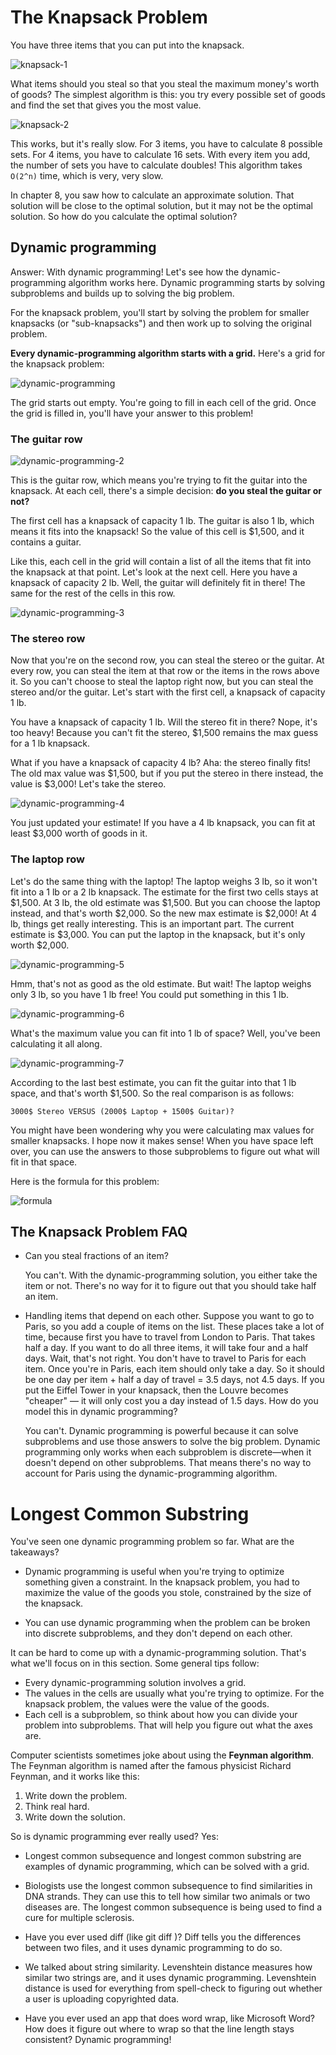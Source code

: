 # The Knapsack Problem

You have three items that you can put into the knapsack.

![knapsack-1](images/knapsack-1.png)

What items should you steal so that you steal the maximum money's worth of goods? The simplest algorithm is this: you try every possible set of goods and find the set that gives you the most value.

![knapsack-2](images/knapsack-2.png)

This works, but it's really slow. For 3 items, you have to calculate 8 possible sets. For 4 items, you have to calculate 16 sets. With every item you add, the number of sets you have to calculate doubles! This algorithm takes `O(2^n)` time, which is very, very slow.

In chapter 8, you saw how to calculate an approximate solution. That solution will be close to the optimal solution, but it may not be the optimal solution. So how do you calculate the optimal solution?

## Dynamic programming

Answer: With dynamic programming! Let's see how the dynamic-programming algorithm works here. Dynamic programming starts by solving subproblems and builds up to solving the big problem.

For the knapsack problem, you'll start by solving the problem for smaller knapsacks (or "sub-knapsacks") and then work up to solving the original problem.

**Every dynamic-programming algorithm starts with a grid.** Here's a grid for the knapsack problem:

![dynamic-programming](images/dynamic-programming-1.png)

The grid starts out empty. You're going to fill in each cell of the grid. Once the grid is filled in, you'll have your answer to this problem!

### The guitar row

![dynamic-programming-2](images/dynamic-programming-2.png)

This is the guitar row, which means you're trying to fit the guitar into the knapsack. At each cell, there's a simple decision: **do you steal the guitar or not?**

The first cell has a knapsack of capacity 1 lb. The guitar is also 1 lb, which means it fits into the knapsack! So the value of this cell is $1,500, and it contains a guitar.

Like this, each cell in the grid will contain a list of all the items that fit into the knapsack at that point. Let's look at the next cell. Here you have a knapsack of capacity 2 lb. Well, the guitar will definitely fit in there! The same for the rest of the cells in this row.

![dynamic-programming-3](images/dynamic-programming-3.png)

### The stereo row

Now that you're on the second row, you can steal the stereo or the guitar. At every row, you can steal the item at that row or the items in the rows above it. So you can't
choose to steal the laptop right now, but you can steal the stereo and/or the guitar. Let's start with the first cell, a knapsack of capacity 1 lb.

You have a knapsack of capacity 1 lb. Will the stereo fit in there? Nope, it's too heavy! Because you can't fit the stereo, $1,500 remains the max guess for a 1 lb knapsack.

What if you have a knapsack of capacity 4 lb? Aha: the stereo finally fits! The old max value was $1,500, but if you put the stereo in there instead, the value is $3,000! Let's take the stereo.

![dynamic-programming-4](images/dynamic-programming-4.png)

You just updated your estimate! If you have a 4 lb knapsack, you can fit at least $3,000 worth of goods in it.

### The laptop row

Let's do the same thing with the laptop! The laptop weighs 3 lb, so it won't fit into a 1 lb or a 2 lb knapsack. The estimate for the first two cells stays at $1,500. At 3 lb, the old estimate was $1,500. But you can choose the laptop instead, and that's worth $2,000. So the new max estimate is $2,000! At 4 lb, things get really interesting. This is an important part. The current estimate is $3,000. You can put the laptop in the knapsack, but it's only worth $2,000.

![dynamic-programming-5](images/dynamic-programming-5.png)

Hmm, that's not as good as the old estimate. But wait! The laptop weighs only 3 lb, so you have 1 lb free! You could put something in this 1 lb.

![dynamic-programming-6](images/dynamic-programming-6.png)

What's the maximum value you can fit into 1 lb of space? Well, you've been calculating it all along.

![dynamic-programming-7](images/dynamic-programming-7.png)

According to the last best estimate, you can fit the guitar into that 1 lb space, and that's worth $1,500. So the real comparison is as follows:

    3000$ Stereo VERSUS (2000$ Laptop + 1500$ Guitar)?

You might have been wondering why you were calculating max values for smaller knapsacks. I hope now it makes sense! When you have space left over, you can use the answers to those subproblems to figure out what will fit in that space.

Here is the formula for this problem:

![formula](images/formula.png)

## The Knapsack Problem FAQ

- Can you steal fractions of an item?

    You can't. With the dynamic-programming solution, you either take the item or not. There's no way for it to figure out that you should take half an item.

- Handling items that depend on each other. Suppose you want to go to Paris, so you add a couple of items on the list. These places take a lot of time, because first you have to travel from London to Paris. That takes half a day. If you want to do all three items, it will take four and a half days. Wait, that's not right. You don't have to travel to Paris for each item. Once you're in Paris, each item should only take a day. So it should be one day per item + half a day of travel = 3.5 days, not 4.5 days. If you put the Eiffel Tower in your knapsack, then the Louvre becomes "cheaper" — it will only cost you a day instead of 1.5 days. How do you model this in dynamic programming?

    You can't. Dynamic programming is powerful because it can solve subproblems and use those answers to solve the big problem. Dynamic programming only works when each subproblem is discrete—when it doesn't depend on other subproblems. That means there's no way to account for Paris using the dynamic-programming algorithm.

# Longest Common Substring

You've seen one dynamic programming problem so far. What are the takeaways?

- Dynamic programming is useful when you're trying to optimize something given a constraint. In the knapsack problem, you had to maximize the value of the goods you stole, constrained by the size of the knapsack.

- You can use dynamic programming when the problem can be broken into discrete subproblems, and they don't depend on each other.

It can be hard to come up with a dynamic-programming solution. That's what we'll focus on in this section. Some general tips follow:

- Every dynamic-programming solution involves a grid.
- The values in the cells are usually what you're trying to optimize. For the knapsack problem, the values were the value of the goods.
- Each cell is a subproblem, so think about how you can divide your problem into subproblems. That will help you figure out what the axes are.

Computer scientists sometimes joke about using the **Feynman algorithm**. The Feynman algorithm is named after the famous physicist Richard Feynman, and it works like this:

1. Write down the problem.
2. Think real hard.
3. Write down the solution.

So is dynamic programming ever really used? Yes:

- Longest common subsequence and longest common substring are examples of dynamic programming, which can be solved with a grid.

- Biologists use the longest common subsequence to find similarities in DNA strands. They can use this to tell how similar two animals or two diseases are. The longest common subsequence is being used to find a cure for multiple sclerosis.

- Have you ever used diff (like git diff )? Diff tells you the differences between two files, and it uses dynamic programming to do so.

- We talked about string similarity. Levenshtein distance measures how similar two strings are, and it uses dynamic programming. Levenshtein distance is used for everything from spell-check to figuring out whether a user is uploading copyrighted data.

- Have you ever used an app that does word wrap, like Microsoft Word? How does it figure out where to wrap so that the line length stays consistent? Dynamic programming!
